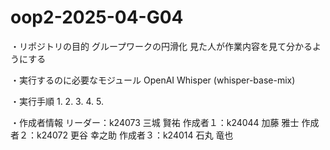 # oop2-2025-04-G04

・リポジトリの目的
  グループワークの円滑化
  見た人が作業内容を見て分かるようにする
  
・実行するのに必要なモジュール
  OpenAI Whisper (whisper-base-mix)

・実行手順
  1.
  2.
  3.
  4.
  5.
  
・作成者情報
  リーダー：k24073 三城 賢祐
  作成者１：k24044 加藤 雅士
  作成者２：k24072 更谷 幸之助
  作成者３：k24014 石丸 竜也
